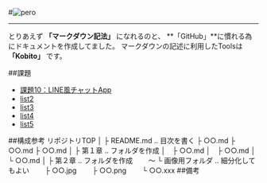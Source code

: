 #![pero](http://pero.jpn.org/wp/wp-content/uploads/2015/06/logo.png "pero")
***
とりあえず **「マークダウン記法」** になれるのと、 **「GitHub」**に慣れる為にドキュメントを作成してました。
マークダウンの記述に利用したToolsは **「Kobito」** です。


##課題
* [課題10：LINE風チャットApp](# "課題10：LINE風チャットApp")
* [list2](# "list2")
* [list3](# "list3")
* [list4](# "list4")
* [list5](# "list5")

##構成参考
リポジトリTOP
│
├ README.md .. 目次を書く
├ ○○.md
├ ○○.md
├ ○○.md
│
├ 第１章 .. フォルダを作成
│　├ ○○.md
│　├ ○○.md
│　└ ○○.md
│
├ 第２章 .. フォルダを作成
　　～
└ 画像用フォルダ .. 細分化してもよい
　　├ ○○.jpg
　　├ ○○.png
　　└ ○○.xxx
##備考